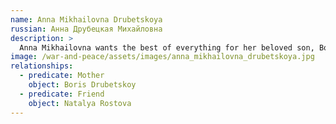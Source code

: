 ```yaml
---
name: Anna Mikhailovna Drubetskoya
russian: Анна Друбецкая Михайловна
description: >
  Anna Mikhailovna wants the best of everything for her beloved son, Boris. Unfortunately, despite her title of Princess, she isn’t the wealthiest or best connected member of Petersburg society. But Anna Mikhailovna is a great opportunist and knows how to play politics, and by keeping her eyes and ears open and applying the right pressure to the people around her, she hopes to secure a brilliant future for her son.
image: /war-and-peace/assets/images/anna_mikhailovna_drubetskoya.jpg
relationships:
  - predicate: Mother
    object: Boris Drubetskoy
  - predicate: Friend
    object: Natalya Rostova
---
```

